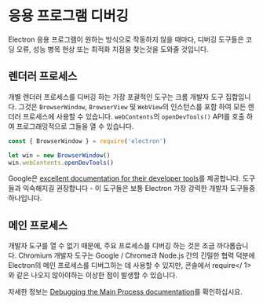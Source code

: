 # 응용 프로그램 디버깅

Electron 응용 프로그램이 원하는 방식으로 작동하지 않을 때마다, 디버깅 도구들은 코딩 오류, 성능 병목 현상 또는 최적화 지점을 찾는것을 도와줄 것입니다.

## 렌더러 프로세스

개별 렌더러 프로세스를 디버깅 하는 가장 포괄적인 도구는 크롬 개발자 도구 집합입니다. 그것은 `BrowserWindow`, `BrowserView` 및 `WebView`의 인스턴스를 포함 하여 모든 렌더러 프로세스에 사용할 수 있습니다. `webContents`의 `openDevTools()` API를 호출 하여 프로그래밍적으로 그들을 열 수 있습니다.

```javascript
const { BrowserWindow } = require('electron')

let win = new BrowserWindow()
win.webContents.openDevTools()
```

Google은 [excellent documentation for their developer tools](https://developer.chrome.com/devtools)를 제공합니다. 도구들과 익숙해지길 권장합니다 - 이 도구들은 보통 Electron 가장 강력한 개발자 도구들중 하나입니다.

## 메인 프로세스

개발자 도구를 열 수 없기 때문에, 주요 프로세스를 디버깅 하는 것은 조금 까다롭습니다. Chromium 개발자 도구는 Google / Chrome과 Node.js 간의 긴밀한 협력 덕분에 Electron의 메인 프로세스를 디버그하는 데 사용할 수 있지만, 콘솔에서 require</ 1> 와 같은 나오지 않아야하는 이상한 점이 발생할 수 있습니다.</p>

<p>자세한 정보는 <a href="./debugging-main-process.md">Debugging the Main Process documentation</a>를 확인하십시요.</p>